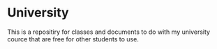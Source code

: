 # University
This is a repositiry for classes and documents to do with my university cource that are free for other students to use.
